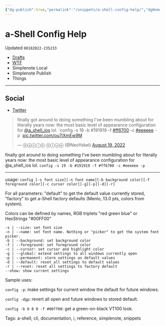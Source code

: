```yaml
---
{"dg-publish":true,"permalink":"/snippets/a-shell-config-help/","dgHomeLink":true,"dgPassFrontmatter":false}
---
```


# a-Shell Config Help
Updated `08182022-235233`

- [Drafts](drafts://open?uuid=CAABBB06-186C-437D-BC30-65844BDBEC2B)
- [WTF](https://davidblue.wtf/drafts/CAABBB06-186C-437D-BC30-65844BDBEC2B.html)
- Simplenote Local
- Simplenote Publish
- Things

---

## Social

- [Twitter](https://twitter.com/NeoYokel/status/1560489530607763457)

<blockquote class="twitter-tweet"><p lang="en" dir="ltr">finally got around to doing something I&#39;ve been mumbling about for literally years now: the most basic level of appearance configuration for <a href="https://twitter.com/a_Shell_iOS?ref_src=twsrc%5Etfw">@a_shell_ios</a> lol. `config -s 19 -b #191919 -f <a href="https://twitter.com/hashtag/ff6700?src=hash&amp;ref_src=twsrc%5Etfw">#ff6700</a> -c <a href="https://twitter.com/hashtag/eeeeee?src=hash&amp;ref_src=twsrc%5Etfw">#eeeeee</a> -p` <a href="https://t.co/ou7iXmEw9M">pic.twitter.com/ou7iXmEw9M</a></p>&mdash; ⓓⓐⓥⓘⓓ ⓑⓛⓤⓔ (@NeoYokel) <a href="https://twitter.com/NeoYokel/status/1560489530607763457?ref_src=twsrc%5Etfw">August 19, 2022</a></blockquote> <script async src="https://platform.twitter.com/widgets.js" charset="utf-8"></script>

finally got around to doing something I've been mumbling about for literally years now: the most basic level of appearance configuration for @a_shell_ios lol. `config -s 19 -b #191919 -f #ff6700 -c #eeeeee -p`

---

usage: `config [-s font size][-n font name][-b background color][-f foreground color][-c cursor color][-g][-p][-d][-r]`

For all parameters: "default" to get the default value currently stored, "factory" to get a-Shell factory defaults (Menlo, 13.0 pts, colors from system).

Colors can be defined by names, RGB triplets "red green blue" or HexStrings "#00FF00"


```
-s | --size: set font size
-n | --name: set font name. Nothing or "picker" to get the system font picker.
-b | --background: set background color
-f | --foreground: set foreground color
-c | --cursor: set cursor and highlight color
-g | --global: extend settings to all windows currently open
-p | --permanent: store settings as default values
-d | --default: reset all settings to default values
-r | --reset: reset all settings to factory default
--show: show current settings
```


Sample uses:

`config -p`: make settings for current window the default for future windows.

`config -dgp`: revert all open and future windows to stored default.

`config -b 0 0 0 -f #00ff00`: get a green-on-black VT100 look.

Tags:
  a-shell, cli, documentation, i, reference, simplenote, snippets